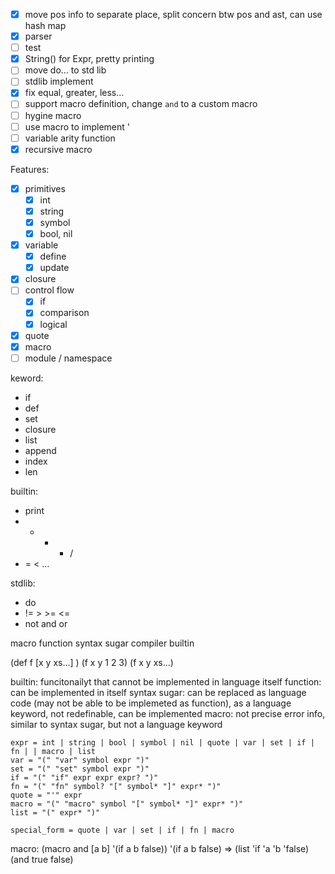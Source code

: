 - [x] move pos info to separate place, split concern btw pos and ast, can use hash map
- [x] parser
- [ ] test
- [x] String() for Expr, pretty printing
- [ ] move do... to std lib
- [ ] stdlib implement
- [x] fix equal, greater, less...
- [ ] support macro definition, change `and` to a custom macro
- [ ] hygine macro
- [ ] use macro to implement '
- [ ] variable arity function
- [x] recursive macro

Features:
- [x] primitives
  - [x] int
  - [x] string
  - [x] symbol
  - [x] bool, nil
- [x] variable
  - [x] define
  - [x] update
- [x] closure
- [ ] control flow
  - [x] if
  - [x] comparison
  - [x] logical
- [x] quote
- [x] macro
- [ ] module / namespace

keword:
- if
- def
- set
- closure
- list
- append
- index
- len

builtin:
- print
- + - * /
- = < ...

stdlib:
- do
- != > >= <=
- not and or


macro
function
syntax sugar
compiler
builtin

(def f [x y xs...] )
(f x y 1 2 3)
(f x y xs...)

builtin: funcitonailyt that cannot be implemented in language itself
function: can be implemented in itself
syntax sugar: can be replaced as language code (may not be able to be implemeted as function), as a language keyword, not redefinable, can be implemented
macro: not precise error info, similar to syntax sugar, but not a language keyword

```
expr = int | string | bool | symbol | nil | quote | var | set | if | fn | | macro | list
var = "(" "var" symbol expr ")"
set = "(" "set" symbol expr ")"
if = "(" "if" expr expr expr? ")"
fn = "(" "fn" symbol? "[" symbol* "]" expr* ")"
quote = "'" expr
macro = "(" "macro" symbol "[" symbol* "]" expr* ")"
list = "(" expr* ")"

special_form = quote | var | set | if | fn | macro
```

macro:
(macro and [a b] '(if a b false))
'(if a b false) => (list 'if 'a 'b 'false)
(and true false)
